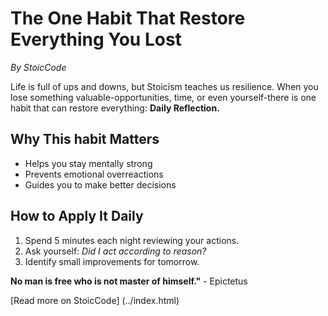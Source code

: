 # The One Habit That Restore Everything You Lost
*By StoicCode*

Life is full of ups and downs, but Stoicism teaches us resilience. When you lose something valuable-opportunities, time, or even yourself-there is one habit that can restore everything: **Daily Reflection.**

## Why This habit Matters
- Helps you stay mentally strong
- Prevents emotional overreactions
- Guides you to make better decisions

## How to Apply It Daily
1. Spend 5 minutes each night reviewing your actions.
2. Ask yourself: *Did I act according to reason?*
3. Identify small improvements for tomorrow.

**No man is free who is not master of himself."** - Epictetus

[Read more on StoicCode] (../index.html)